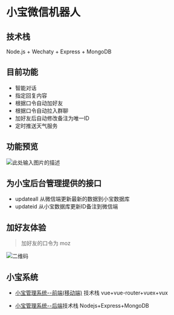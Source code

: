 # 小宝微信机器人
## 技术栈
Node.js + Wechaty + Express + MongoDB
## 目前功能
- 智能对话
- 指定回复内容
- 根据口令自动加好友
- 根据口令自动拉入群聊
- 加好友后自动修改备注为唯一ID
- 定时推送天气服务

## 功能预览
![此处输入图片的描述][1]

## 为小宝后台管理提供的接口
- updateall
从微信端更新最新的数据到小宝数据库
- updateid
从小宝数据库更新ID备注到微信端
## 加好友体验
> 加好友的口令为 moz

![二维码](http://mozlee.com/githubimg/xbewm.jpeg=200)

## 小宝系统
- [小宝管理系统--前端(移动端)][2] 技术栈 vue+vue-router+vuex+vux

- [小宝管理系统--后端][3]技术栈 Nodejs+Express+MongoDB


  [1]: http://mozlee.com/githubimg/xbrobot.jpg
  [2]: https://github.com/MozLee/XiaoBaoManagement
  [3]: https://github.com/MozLee/XiaoBaoSystem